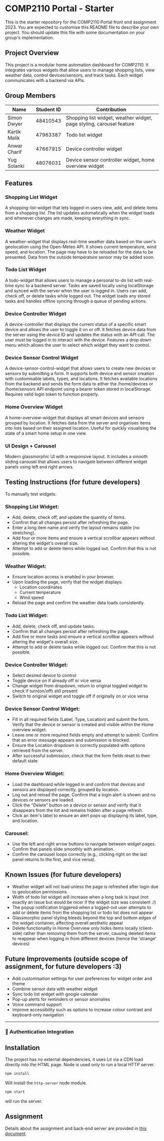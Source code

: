 # COMP2110 Portal - Starter

This is the starter repository for the COMP2110 Portal front end assignment 2023. You are
expected to customise this README file to describe your own project.  You should update this
file with some documentation on your group's implementation.

## Project Overview
This project is a modular home automation dashboard for COMP2110. It integrates various widgets that allow users to manage shopping lists, view weather data, control devices/sensors, and track tasks. Each widget communicates with a backend via APIs.

## Group Members 
| Name | Student ID | Contribution |
|----------|----------|----------|
|Simon Dwyer|48410543|Shopping list widget, weather widget, page styling, carousel feature|
|Kartik Malik|47963387|Todo list widget|
|Anwar Charif|47667915|Device controller widget|
|Yug Solanki|48076031|Device sensor controller widget, home overview widget|

## Features
### Shopping List Widget
A shopping-list-widget that lets logged-in users view, add, and delete items from a shopping list. The list updates automatically when the widget loads and whenever changes are made, keeping everything in sync.
### Weather Widget
A weather-widget that displays real-time weather data based on the user's geolocation using the Open-Meteo API. It shows current temperature, wind speed, and location. The page may have to be reloaded for the data to be presented. Data from the outside temperature sensor may be added soon.
### Todo List Widget
A todo-widget that allows users to manage a personal to-do list with real-time sync to a backend server. Tasks are saved locally using localStorage and synced with the server when the user is logged in. Users can add, check off, or delete tasks while logged out. The widget loads any stored tasks and handles offline syncing through a queue of pending actions.
### Device Controller Widget
A device-controller that displays the current status of a specific smart device and allows the user to toggle it on or off. It fetches device data from the server using the device ID and updates the status with an API call. The user must be logged in to interact with the device. Features a drop down menu which allows the user to select which widget they want to control.
### Device Sensor Control Widget 
A device-sensor-control-widget that allows users to create new devices or sensors by submitting a form. It supports both device and sensor creation with customisable labels, types, and locations. It fetches available locations from the backend and sends the form data to either the /home/devices or /home/sensors API endpoint using a bearer token stored in localStorage. Requires valid login token to function properly.
### Home Overview Widget
A home-overview-widget that displays all smart devices and sensors grouped by location. It fetches data from the server and organises items into lists based on their assigned location. Useful for quickly visualising the state of a smart home setup in one view.
### UI Design + Carousel
Modern glassmorphic UI with a responsive layout. It includes a smooth sliding carousel that allows users to navigate between different widget panels using left and right arrows.

## Testing Instructions (for future developers)
To manually test widgets:
### Shopping List Widget: 
- Add, delete, check off, and update the quantity of items.
- Confirm that all changes persist after refreshing the page.
- Enter a long item name and verify the layout remains stable (no stretching).
- Add four or more items and ensure a vertical scrollbar appears without altering the widget's overall size.
- Attempt to add or delete items while logged out. Confirm that this is not possible. 

### Weather Widget:
- Ensure location access is enabled in your browser.
- Upon loading the page, verify that the widget displays:
  - Location coordinates  
  - Current temperature  
  - Wind speed
- Reload the page and confirm the weather data loads consistently.

### Todo List Widget:
- Add, delete, check off, and update tasks.
- Confirm that all changes persist after refreshing the page.
- Add five or more tasks and ensure a vertical scrollbar appears without altering the widget's overall size.
- Attempt to add or delete tasks while logged out. Confirm that this is not possible. 

### Device Controller Widget:
- Select desired device to control
- Toggle device on if already off or vice versa
- Change widget from dropdown, return to original toggled widget to check if turn(on/off) still present
- Switch to original widget and toggle off if originally on or vice versa

### Device Sensor Control Widget:
- Fill in all required fields (Label, Type, Location) and submit the form. Verify that the device or sensor is created and visible within the Home overview widget.
- Leave one or more required fields empty and attempt to submit. Confirm that an error message appears and submission is blocked.
- Ensure the Location dropdown is correctly populated with options retrieved from the server.
- After successful submission, check that the form fields reset to their default state.

### Home Overview Widget:
- Load the dashboard while logged in and confirm that devices and sensors are displayed correctly, grouped by location.
- Log out and reload the page. Confirm that a login alert is shown and no devices or sensors are loaded.
- Click the "Delete" button on a device or sensor and verify that it disappears from the list and remains hidden after a page refresh.
- Click an item's label to ensure an alert pops up displaying its label, type, and location.

### Carousel:
- Use the left and right arrow buttons to navigate between widget pages. Confirm that panels slide smoothly with animation.
- Confirm the carousel loops correctly (e.g., clicking right on the last panel returns to the first, and vice versa).

## Known Issues (for future developers)
- Weather widget will not load unless the page is refreshed after login due to geolocation permissions
- Width of todo list widget will increase when a long task is input (not exactly an issue but would be nicer if the widget size was consistent :/)
- The popup notification triggered when a logged-out user attempts to add or delete items from the shopping list or todo list does not appear
- Glassmorphic panel styling bleeds beyond the top and bottom edges of the widget container, affecting overall aesthetic appeal
- Delete functionality in Home Overview only hides items locally (client-side) rather than removing them from the server, causing deleted items to reappear when logging in from different devices (hence the 'strange' devices) 

## Future Improvements (outside scope of assignment, for future developers :3)
- Add customisation settings for user preferences for widget order and theme 
- Combine sensor data with weather widget 
- Sync todo list widget with google calendar 
- Pop-up alerts for reminders or sensor anomalies 
- Voice command support 
- Improve accessibility such as options to increase colour contrast and keyboard-only navigation

---
### 🔐 Authentication Integration

## Installation

The project has no external dependencies, it uses Lit via a CDN load directly into
the HTML page.   Node is used only to run a local HTTP server.

```bash
npm install
```

Will install the `http-server` node module.

```bash
npm start
```

will run the server.

## Assignment

Details about the assignment and back-end server are provided in [this document](Assignment.md).
